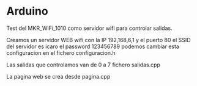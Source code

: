 # Arduino

 Test del MKR_WiFi_1010  como servidor wifi para controlar salidas.
 
Creamos un servidor WEB wifi con la IP 192,168,6,1 
y el puerto 80
el SSID del servidor es icaro
el password 123456789
podemos cambiar esta configuracion en el fichero configuracion.h

Las salidas que controlamos van de 0 a 7 fichero salidas.cpp

La pagina web se crea desde pagina.cpp

